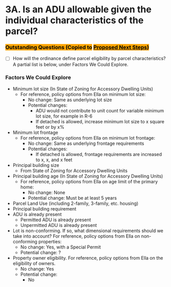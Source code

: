 # 3A. Is an ADU allowable given the individual characteristics of the parcel?

### <mark style="background-color:orange;">Outstanding Questions (Copied to</mark> [<mark style="background-color:orange;">Proposed Next Steps</mark>](../../project-management/proposed-next-steps.md)<mark style="background-color:orange;">)</mark>

* [ ] How will the ordinance define parcel eligibility by parcel characteristics? A partial list is below, under Factors We Could Explore.

### Factors We Could Explore

* Minimum lot size (In State of Zoning for Accessory Dwelling Units)&#x20;
  * For reference, policy options from Ella on minimum lot size:&#x20;
    * No change: Same as underlying lot size&#x20;
    * Potential changes: &#x20;
      * ADU would not contribute to unit count for variable minimum lot size, for example in R-6&#x20;
      * If detached is allowed, increase minimum lot size to x square feet or by x%&#x20;
* Minimum lot frontage
  * For reference, policy options from Ella on minimum lot frontage:&#x20;
    * No change: Same as underlying frontage requirements&#x20;
    * Potential changes:&#x20;
      * If detached is allowed, frontage requirements are increased to x, x, and x feet&#x20;
* Principal building size
  * From State of Zoning for Accessory Dwelling Units&#x20;
* Principal building age (In State of Zoning for Accessory Dwelling Units)
  * For reference, policy options from Ella on age limit of the primary home:
    * No change: None&#x20;
    * Potential change: Must be at least 5 years&#x20;
* Parcel Land Use (including 2-family, 3-family, etc. housing)
* Principal building requirement
* ADU is already present
  * Permitted ADU is already present
  * Unpermitted ADU is already present
* Lot is non-conforming. If so, what dimensional requirements should we take into account? For reference, policy options from Ella on non-conforming properties:
  * No change: Yes, with a Special Permit&#x20;
  * Potential change: ?&#x20;
* Property owner eligibility. For reference, policy options from Ella on the eligibility of owners.
  * No change: Yes
  * Potential change:&#x20;
    * No&#x20;
